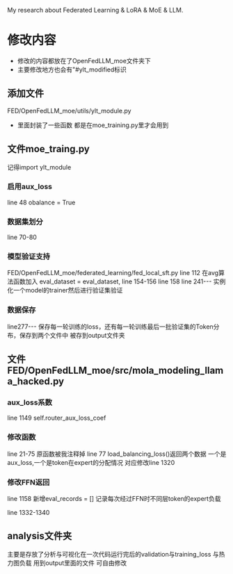 My research about Federated Learning & LoRA & MoE & LLM.


# 修改内容
- 修改的内容都放在了OpenFedLLM_moe文件夹下
- 主要修改地方也会有"#ylt_modified标识
## 添加文件
FED/OpenFedLLM_moe/utils/ylt_module.py
- 里面封装了一些函数 都是在moe_training.py里才会用到
## 文件moe_traing.py
记得import ylt_module
### 启用aux_loss
line 48 obalance = True
### 数据集划分
line 70-80
### 模型验证支持
FED/OpenFedLLM_moe/federated_learning/fed_local_sft.py  line 112 在avg算法函数加入 eval_dataset = eval_dataset,
line 154-156  line 158
line 241--- 实例化一个model的trainer然后进行验证集验证
### 数据保存
line277--- 保存每一轮训练的loss，还有每一轮训练最后一批验证集的Token分布，保存到两个文件中 被存到output文件夹

## 文件 FED/OpenFedLLM_moe/src/mola_modeling_llama_hacked.py
### aux_loss系数
line 1149 self.router_aux_loss_coef
### 修改函数
line 21-75 原函数被我注释掉
line 77 load_balancing_loss()返回两个数据 一个是aux_loss,一个是token在expert的分配情况 对应修改line 1320
### 修改FFN返回
line 1158 新增eval_records = [] 记录每次经过FFN时不同层token的expert负载

line 1332-1340

## analysis文件夹
主要是存放了分析与可视化在一次代码运行完后的validation与training_loss 与热力图负载 用到output里面的文件 可自由修改



